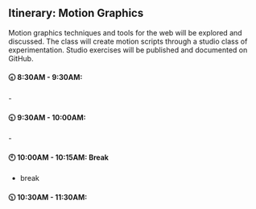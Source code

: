 ## Itinerary: Motion Graphics

Motion graphics techniques and tools for the web will be explored and discussed. The class will create motion scripts through a studio class of experimentation. Studio exercises will be published and documented on GitHub. 


#### :clock830: 8:30AM - 9:30AM:

\- 

#### :clock930: 9:30AM - 10:00AM:

\- 

#### :clock10: 10:00AM - 10:15AM: Break

- break

#### :clock1030: 10:30AM - 11:30AM:
